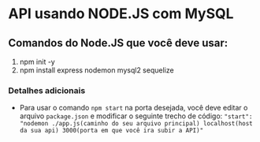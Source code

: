 # API usando NODE.JS com MySQL

## Comandos do Node.JS que você deve usar:

1. npm init -y
2. npm install express nodemon mysql2 sequelize

### Detalhes adicionais

* Para usar o comando `npm start` na porta desejada, você deve editar o arquivo `package.json` e modificar o seguinte trecho de código: `"start": "nodemon ./app.js(caminho do seu arquivo principal) localhost(host da sua api) 3000(porta em que você ira subir a API)"`
